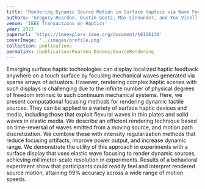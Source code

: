```yaml
---
title: "Rendering Dynamic Source Motion in Surface Haptics via Wave Focusing"
authors: 'Gregory Reardon, Dustin Goetz, Max Linnander, and Yon Visell'
venue: 'IEEE Transactions on Haptics'
year: 2023
paperurl: 'https://ieeexplore.ieee.org/document/10126130'
coverImage: '../images/profile.png'
collection: publications
permalink: /publication/Reardon_DynamicSourceRendering
---
```


Emerging surface haptic technologies can display localized haptic feedback anywhere on a touch surface by focusing mechanical waves generated via sparse arrays of actuators. However, rendering complex haptic scenes with such displays is challenging due to the infinite number of physical degrees of freedom intrinsic to such continuum mechanical systems. Here, we present computational focusing methods for rendering dynamic tactile sources. They can be applied to a variety of surface haptic devices and media, including those that exploit flexural waves in thin plates and solid waves in elastic media. We describe an efficient rendering technique based on time-reversal of waves emitted from a moving source, and motion path discretization. We combine these with intensity regularization methods that reduce focusing artifacts, improve power output, and increase dynamic range. We demonstrate the utility of this approach in experiments with a surface display that uses elastic wave focusing to render dynamic sources, achieving millimeter-scale resolution in experiments. Results of a behavioral experiment show that participants could readily feel and interpret rendered source motion, attaining 99% accuracy across a wide range of motion speeds.